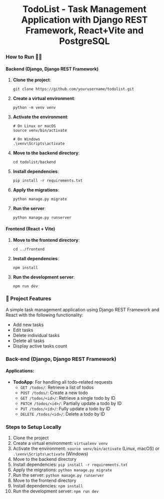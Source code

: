 <h1 align="center">
TodoList - Task Management Application with Django REST Framework, React+Vite and PostgreSQL
</h1>

### How to Run 🏃‍♀️

#### Backend (Django, Django REST Framework)

1. **Clone the project**:
    ```shell
    git clone https://github.com/yourusername/todolist.git
    ```

2. **Create a virtual environment**:
    ```shell
    python -m venv venv
    ```

3. **Activate the environment**:
    ```shell
    # On Linux or macOS
    source venv/bin/activate
    
    # On Windows
    .\venv\Scripts\activate
    ```

4. **Move to the backend directory**:
    ```shell
    cd todolist/backend
    ```

5. **Install dependencies**:
    ```shell
    pip install -r requirements.txt
    ```

6. **Apply the migrations**:
    ```shell
    python manage.py migrate
    ```

7. **Run the server**:
    ```shell
    python manage.py runserver
    ```

#### Frontend (React + Vite)

1. **Move to the frontend directory**:
    ```shell
    cd ../frontend
    ```

2. **Install dependencies**:
    ```shell
    npm install
    ```

3. **Run the development server**:
    ```shell
    npm run dev
    ```

### 🚀 Project Features

A simple task management application using Django REST Framework and React with the following functionality:

- Add new tasks
- Edit tasks
- Delete individual tasks
- Delete all tasks
- Display active tasks count

### Back-end (Django, Django REST Framework)

#### Applications:

- **TodoApp**: For handling all todo-related requests
  - `GET /todos/`: Retrieve a list of todos
  - `POST /todos/`: Create a new todo
  - `GET /todos/<id>/`: Retrieve a single todo by ID
  - `PATCH /todos/<id>/`: Partially update a todo by ID
  - `PUT /todos/<id>/`: Fully update a todo by ID
  - `DELETE /todos/<id>/`: Delete a todo by ID

### Steps to Setup Locally

1. Clone the project
2. Create a virtual environment: `virtualenv venv`
3. Activate the environment: `source venv/bin/activate` (Linux, macOS) or `.\venv\Scripts\activate` (Windows)
4. Move to the backend directory
5. Install dependencies: `pip install -r requirements.txt`
6. Apply the migrations: `python manage.py migrate`
7. Run the server: `python manage.py runserver`
8. Move to the frontend directory
9. Install dependencies: `npm install`
10. Run the development server: `npm run dev`
